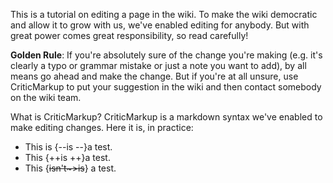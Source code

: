 This is a tutorial on editing a page in the wiki. To make the wiki democratic and allow it to grow with us, we've enabled editing for anybody. But with great power comes great responsibility, so read carefully!

**Golden Rule**: If you're absolutely sure of the change you're making (e.g. it's clearly a typo or grammar mistake or just a note you want to add), by all means go ahead and make the change. But if you're at all unsure, use CriticMarkup to put your suggestion in the wiki and then contact somebody on the wiki team.

What is CriticMarkup? CriticMarkup is a markdown syntax we've enabled to make editing changes. Here it is, in practice:

- This is {--is --}a test.
- This {++is ++}a test.
- This {~~isn't~>is~~} a test.
